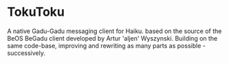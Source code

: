 # TokuToku

A native Gadu-Gadu messaging client for Haiku. based on the source of the BeOS BeGadu
client developed by Artur 'aljen' Wyszynski. Building on the same code-base,
improving and rewriting as many parts as possible - successively.
